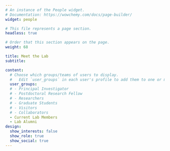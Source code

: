 ```yaml
---
# An instance of the People widget.
# Documentation: https://wowchemy.com/docs/page-builder/
widget: people

# This file represents a page section.
headless: true

# Order that this section appears on the page.
weight: 68

title: Meet the Lab
subtitle:

content:
  # Choose which groups/teams of users to display.
  #   Edit `user_groups` in each user's profile to add them to one or more of these groups.
  user_groups:
  # - Principal Investigator
  # - Postdoctoral Research Fellow
  # - Researchers
  # - Graduate Students
  # - Visitors
  # - Collaborators
  - Current Lab Members
  - Lab Alumni
design:
  show_interests: false
  show_role: true
  show_social: true
---
```

